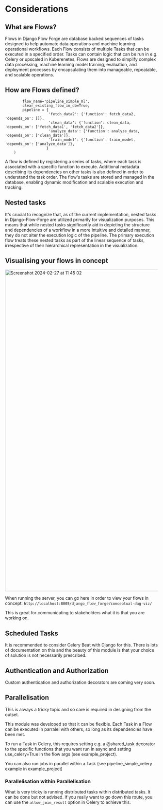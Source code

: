 # Considerations

## What are Flows?

Flows in Django Flow Forge are database backed sequences of tasks designed to help automate data operations and machine learning operational workflows. Each Flow consists of multiple Tasks that can be executed in a specified order.
Tasks can contain logic that can be run in e.g. Celery or upscaled in Kuberenetes. 
Flows are designed to simplify complex data processing, machine learning model training, evaluation, and deployment processes by encapsulating them into manageable, repeatable, and scalable operations.

## How are Flows defined?

```    register_task_pipeline(
        flow_name='pipeline_simple_ml', 
        clear_existing_flow_in_db=True,
        pipeline = {
                    'fetch_data2': {'function': fetch_data2, 'depends_on': []},
                    'clean_data': {'function': clean_data, 'depends_on': ['fetch_data1', 'fetch_data2']},
                    'analyze_data': {'function': analyze_data, 'depends_on': ['clean_data']},
                    'train_model': {'function': train_model, 'depends_on': ['analyze_data']},
                   }
    )
```

A flow is defined by registering a series of tasks, where each task is associated with a specific function to execute. Additional metadata describing its dependencies on other tasks is also defined in order to understand the task order. 
The flow's tasks are stored and managed in the database, enabling dynamic modification and scalable execution and tracking.

## Nested tasks

It's crucial to recognize that, as of the current implementation, nested tasks in Django-Flow-Forge are utilized primarily for visualization purposes. This means that while nested tasks significantly aid in depicting the structure and dependencies of a workflow in a more intuitive and detailed manner, they do not alter the execution logic of the pipeline. The primary execution flow treats these nested tasks as part of the linear sequence of tasks, irrespective of their hierarchical representation in the visualization.

## Visualising your flows in concept

<img width="1057" alt="Screenshot 2024-02-27 at 11 45 02" src="https://github.com/eddyojb88/django-flow-forge/assets/22086433/36e80d55-4968-40e1-bf73-9eaef5247a8f">

When running the server, you can go here in order to view your flows in concept:
```http://localhost:8005/django_flow_forge/conceptual-dag-viz/```

This is great for communicating to stakeholders what it is that you are working on.


## Scheduled Tasks

It is recommended to consider Celery Beat with Django for this. There is lots of documentation on this and the beauty of this module is that your choice of solution is not necessarily prescribed.

## Authentication and Authorization

Custom authentication and authorization decorators are coming very soon.

## Parallelisation
This is always a tricky topic and so care is required in designing from the outset.

This module was developed so that it can be flexible. Each Task in a Flow can be executed in parralel with others, so long as its dependencies have been met. 

To run a Task in Celery, this requires setting e.g. a @shared_task decorator to the specific functions that you want run in async and setting use_celery=True in the flow args (see example_project).

You can also run jobs in parallel within a Task (see pipeline_simple_celery example in example_project)

### Parallelisation within Parallelisation
What is very tricky is running distributed tasks within distributed tasks. It can be done but not advised. If you really want to go down this route, you can use the ```allow_join_result``` option in Celery to achieve this.